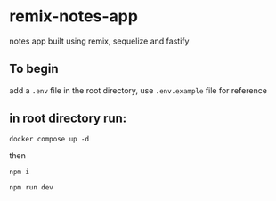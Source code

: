 # remix-notes-app

notes app built using remix, sequelize and fastify

## To begin

add a `.env` file in the root directory, use `.env.example` file for reference

## in root directory run:

`docker compose up -d`

then

`npm i`

`npm run dev`
